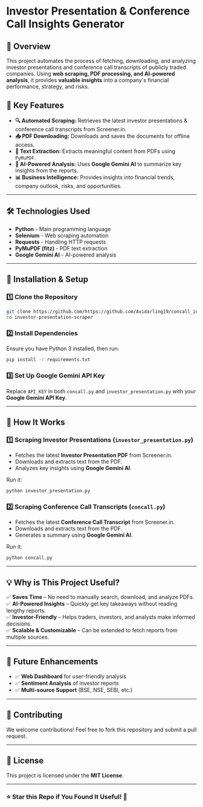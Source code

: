 
# Investor Presentation & Conference Call Insights Generator

## 🚀 Overview
This project automates the process of fetching, downloading, and analyzing investor presentations and conference call transcripts of publicly traded companies. Using **web scraping, PDF processing, and AI-powered analysis**, it provides **valuable insights** into a company's financial performance, strategy, and risks.

## 🎯 Key Features
- **🔍 Automated Scraping:** Retrieves the latest investor presentations & conference call transcripts from Screener.in.
- **📥 PDF Downloading:** Downloads and saves the documents for offline access.
- **📑 Text Extraction:** Extracts meaningful content from PDFs using `PyMuPDF`.
- **🤖 AI-Powered Analysis:** Uses **Google Gemini AI** to summarize key insights from the reports.
- **📊 Business Intelligence:** Provides insights into financial trends, company outlook, risks, and opportunities.

---

## 🛠️ Technologies Used
- **Python** - Main programming language
- **Selenium** - Web scraping automation
- **Requests** - Handling HTTP requests
- **PyMuPDF (fitz)** - PDF text extraction
- **Google Gemini AI** - AI-powered analysis

---

## 📌 Installation & Setup
### 1️⃣ Clone the Repository
```sh
git clone https://github.com/https://github.com/Avidarling19/concall_insight.git
cd investor-presentation-scraper
```

### 2️⃣ Install Dependencies
Ensure you have Python 3 installed, then run:
```sh
pip install -r requirements.txt
```

### 3️⃣ Set Up Google Gemini API Key
Replace `API_KEY` in both `concall.py` and `investor_presentation.py` with your **Google Gemini API Key**.

---

## 📄 How It Works
### **1️⃣ Scraping Investor Presentations** (`investor_presentation.py`)
- Fetches the latest **Investor Presentation PDF** from Screener.in.
- Downloads and extracts text from the PDF.
- Analyzes key insights using **Google Gemini AI**.

Run it:
```sh
python investor_presentation.py
```

### **2️⃣ Scraping Conference Call Transcripts** (`concall.py`)
- Fetches the latest **Conference Call Transcript** from Screener.in.
- Downloads and extracts text from the PDF.
- Generates a summary using **Google Gemini AI**.

Run it:
```sh
python concall.py
```

---

## 💡 Why is This Project Useful?
✅ **Saves Time** – No need to manually search, download, and analyze PDFs.  
✅ **AI-Powered Insights** – Quickly get key takeaways without reading lengthy reports.  
✅ **Investor-Friendly** – Helps traders, investors, and analysts make informed decisions.  
✅ **Scalable & Customizable** – Can be extended to fetch reports from multiple sources.

---

## 🔧 Future Enhancements
- ✅ **Web Dashboard** for user-friendly analysis
- ✅ **Sentiment Analysis** of investor reports
- ✅ **Multi-source Support** (BSE, NSE, SEBI, etc.)

---

## 🤝 Contributing
We welcome contributions! Feel free to fork this repository and submit a pull request.

---

## 📜 License
This project is licensed under the **MIT License**.

---

### ⭐ Star this Repo if You Found It Useful! 🚀
```
